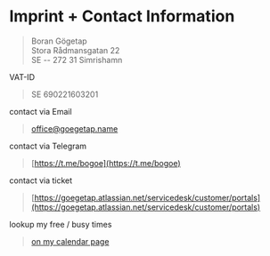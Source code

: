 # Imprint + Contact Information


> Boran Gögetap  
> Stora Rådmansgatan 22  
> SE -- 272 31 Simrishamn  

VAT-ID 

> SE 690221603201



contact via Email

> [office@goegetap.name](mailto:office@goegetap.name)

contact via Telegram

> [https://t.me/bogoe](https://t.me/bogoe)


contact via ticket

> [https://goegetap.atlassian.net/servicedesk/customer/portals](https://goegetap.atlassian.net/servicedesk/customer/portals)


lookup my free / busy times

> [on my calendar page](/bogocal/)

